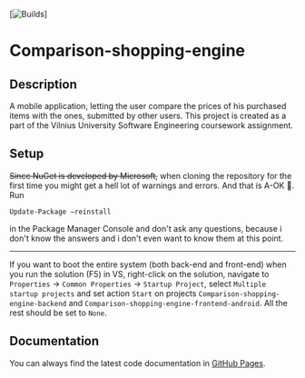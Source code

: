 ﻿[![Builds](https://travis-ci.org/gedgaudasnikita/Comparison-shopping-engine.svg?branch=master)]
# Comparison-shopping-engine

## Description
A mobile application, letting the user compare the prices of his purchased items with the ones, submitted by other users.
This project is created as a part of the Vilnius University Software Engineering coursework assignment.

## Setup
~~Since NuGet is developed by Microsoft,~~ when cloning the repository for the first time you might get a hell lot of warnings and errors. And that is A-OK 🙂. Run

```
Update-Package –reinstall
```

in the Package Manager Console and don't ask any questions, because i don't know the answers and i don't even want to know them at this point.

---

If you want to boot the entire system (both back-end and front-end) when you run the solution (F5) in VS, right-click on the solution, navigate to `Properties` -> `Common Properties` -> `Startup Project`, select `Multiple startup projects` and set action `Start` on projects `Comparison-shopping-engine-backend` and `Comparison-shopping-engine-frontend-android`. All the rest should be set to `None`.

## Documentation
You can always find the latest code documentation in [GitHub Pages](https://gedgaudasnikita.github.io/Comparison-shopping-engine/).
